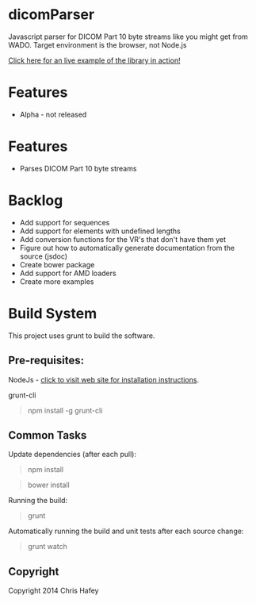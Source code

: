 dicomParser
===========

Javascript parser for DICOM Part 10 byte streams like you might get from WADO.  Target environment
is the browser, not Node.js

[Click here for an live example of the library in action!](https://rawgithub.com/chafey/dicomParser/master/example/dragAndDropParse/index.html)


Features
========
* Alpha - not released

Features
========

* Parses DICOM Part 10 byte streams

Backlog
========

* Add support for sequences
* Add support for elements with undefined lengths
* Add conversion functions for the VR's that don't have them yet
* Figure out how to automatically generate documentation from the source (jsdoc)
* Create bower package
* Add support for AMD loaders
* Create more examples

Build System
============

This project uses grunt to build the software.

Pre-requisites:
---------------

NodeJs - [click to visit web site for installation instructions](http://nodejs.org).

grunt-cli

> npm install -g grunt-cli

Common Tasks
------------

Update dependencies (after each pull):
> npm install

> bower install

Running the build:
> grunt

Automatically running the build and unit tests after each source change:
> grunt watch


Copyright
------------
Copyright 2014 Chris Hafey